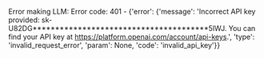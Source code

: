 Error making LLM: Error code: 401 - {'error': {'message': 'Incorrect API key provided: sk-U82DG***************************************5lWJ. You can find your API key at https://platform.openai.com/account/api-keys.', 'type': 'invalid_request_error', 'param': None, 'code': 'invalid_api_key'}}